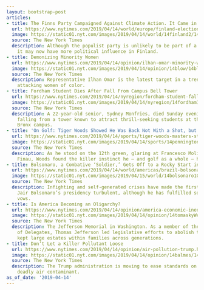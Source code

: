 ```yaml
---
layout: bootstrap-post
articles:
- title: The Finns Party Campaigned Against Climate Action. It Came in 2nd.
  url: https://www.nytimes.com/2019/04/14/world/europe/finland-election-climate.html
  image: https://static01.nyt.com/images/2019/04/14/world/14finland2/14finland2-facebookJumbo.jpg
  source: The New York Times
  description: Although the populist party is unlikely to be part of a new government,
    it may now have more political influence in Finland.
- title: Demonizing Minority Women
  url: https://www.nytimes.com/2019/04/14/opinion/ilhan-omar-minority-women.html
  image: https://static01.nyt.com/images/2019/04/14/opinion/14blow/14blow-facebookJumbo.jpg
  source: The New York Times
  description: Representative Ilhan Omar is the latest target in a trend of conservatives
    attacking women of color.
- title: Fordham Student Dies After Fall From Campus Bell Tower
  url: https://www.nytimes.com/2019/04/14/nyregion/fordham-student-falls-sydney-monfries.html
  image: https://static01.nyt.com/images/2019/04/14/nyregion/14fordham1/14fordham1-facebookJumbo.jpg
  source: The New York Times
  description: A 22-year-old senior, Sydney Monfries, died Sunday evening, hours after
    falling from a tower known to attract thrill-seeking students at the university’s
    Bronx campus.
- title: 'On Golf: Tiger Woods Showed He Was Back Not With a Shot, but With a Stare'
  url: https://www.nytimes.com/2019/04/14/sports/tiger-woods-masters-stare.html
  image: https://static01.nyt.com/images/2019/04/14/sports/14pennington1/14pennington1-facebookJumbo.jpg
  source: The New York Times
  description: As he stood on the 12th green, glaring at Francesco Molinari and Tony
    Finau, Woods found the killer instinct he — and golf as a whole — had been missing.
- title: Bolsonaro, a Combative ‘Soldier,’ Gets Off to a Rocky Start in Brazil
  url: https://www.nytimes.com/2019/04/14/world/americas/brazil-bolsonaro-100-days.html
  image: https://static01.nyt.com/images/2019/04/15/world/14bolsonaro100days2/14bolsonaro100days2-facebookJumbo.jpg
  source: The New York Times
  description: Infighting and self-generated crises have made the first months of
    Jair Bolsonaro’s presidency turbulent, although he has fulfilled some campaign
    vows.
- title: Is America Becoming an Oligarchy?
  url: https://www.nytimes.com/2019/04/14/opinion/america-economic-inequality.html
  image: https://static01.nyt.com/images/2019/04/14/opinion/14tomaskyWeb/14tomaskyWeb-facebookJumbo.jpg
  source: The New York Times
  description: The Jefferson Memorial in Washington. As a member of the Virginia House
    of Delegates, Thomas Jefferson led legislative efforts to abolish the laws that
    kept large estates within families across generations.
- title: Don’t Let a Killer Pollutant Loose
  url: https://www.nytimes.com/2019/04/14/opinion/air-pollution-trump.html
  image: https://static01.nyt.com/images/2019/04/14/opinion/14balmes/14balmes-facebookJumbo.jpg
  source: The New York Times
  description: The Trump administration is moving to ease standards on a particularly
    deadly air contaminant.
as_of_date: '2019-04-14'
---
```


